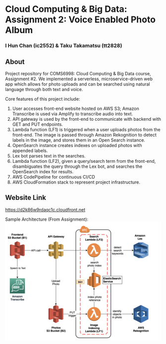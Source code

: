 # Cloud Computing & Big Data: Assignment 2: Voice Enabled Photo Album #
### I Hun Chan (ic2552) & Taku Takamatsu (tt2828) ###

## About ##

Project repository for COMS6998: Cloud Computing & Big Data course, Assignment #2. We implemented a serverless, microservice-driven web app which allows for photo uploads and can be searched using natural language through both text and voice.

Core features of this project include:
1. User accesses front-end website hosted on AWS S3; Amazon Transcribe is used via Amplify to transcribe audio into text.
2. API gateway is used by the front-end to communicate with backend with GET and PUT endpoints.
3. Lambda function (LF1) is triggered when a user uploads photos from the front-end. The image is passed through Amazon Rekognition to detect labels in the image, and stores them in an Open Search instance.
4. OpenSearch instance creates indexes on uploaded photos with appended labels.
5. Lex bot parses text in the searches.
6. Lambda function (LF2), given a query/search term from the front-end, disambiguates the query through the Lex bot, and searches the OpenSearch index for results.
7. AWS CodePipeline for continuous CI/CD
8. AWS CloudFormation stack to represent project infrastructure.

## Website Link ##
https://d2k86w9rdaqc1c.cloudfront.net

Sample Architecture (From Assignment): 
<img src="voice-enabled-photo-search-architecture.jpg" />
